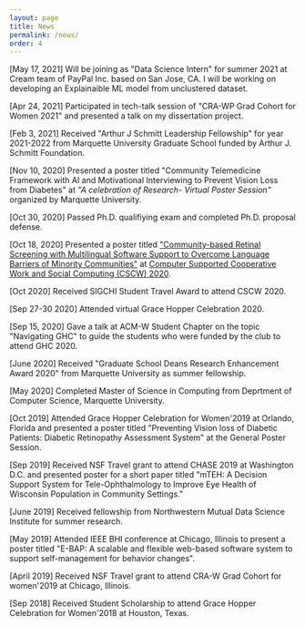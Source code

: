 ```yaml
---
layout: page
title: News
permalink: /news/
order: 4
---
```

[May 17, 2021] Will be joining as "Data Science Intern" for summer 2021 at Cream team of PayPal Inc. based on San Jose, CA. I will be working on developing an Explainaible ML model from unclustered dataset. 

[Apr 24, 2021] Participated in tech-talk session of "CRA-WP Grad Cohort for Women 2021" and presented a talk on my dissertation project. 

[Feb 3, 2021] Received "Arthur J Schmitt Leadership Fellowship" for year 2021-2022 from Marquette University Graduate School funded by Arthur J. Schmitt Foundation. 

[Nov 10, 2020] Presented a poster titled "Community Telemedicine Framework with AI and Motivational Interviewing to Prevent Vision Loss from Diabetes" at *"A celebration of Research- Virtual Poster Session"* organized by Marquette University. 

[Oct 30, 2020] Passed Ph.D. qualifiying exam and completed Ph.D. proposal defense.

[Oct 18, 2020] Presented a poster titled ["Community-based Retinal Screening with Multilingual Software Support to Overcome Language Barriers of Minority Communities"](https://dl.acm.org/doi/abs/10.1145/3406865.3418313) at [Computer Supported Cooperative Work and Social Computing (CSCW) 2020](https://cscw.acm.org/2020). 

[Oct 2020] Received SIGCHI Student Travel Award to attend CSCW 2020. 

[Sep 27-30 2020] Attended virtual Grace Hopper Celebration 2020. 

[Sep 15, 2020] Gave a talk at ACM-W Student Chapter on the topic "Navigating GHC" to guide the students who were funded by the club to attend GHC 2020. 

[June 2020] Received "Graduate School Deans Research Enhancement Award 2020" from Marquette University as summer fellowship. 

[May 2020] Completed Master of Science in Computing from Deprtment of Computer Science, Marquette University.

[Oct 2019] Attended Grace Hopper Celebration for Women'2019 at Orlando, Florida and presented a poster titled "Preventing Vision loss of Diabetic Patients: Diabetic Retinopathy Assessment System" at the General Poster Session. 

[Sep 2019] Received NSF Travel grant to attend CHASE 2019 at Washington D.C. and presented poster for a short paper titled "mTEH: A Decision Support System for Tele-Ophthalmology to Improve Eye Health of Wisconsin Population in Community Settings."

[June 2019] Received fellowship from Northwestern Mutual Data Science Institute for summer research. 

[May 2019] Attended IEEE BHI conference at Chicago, Illinois to present a poster titled "E-BAP: A scalable and flexible web-based software system to support self-management for behavior changes". 

[April 2019] Received NSF Travel grant to attend CRA-W Grad Cohort for women'2019 at Chicago, Illinois. 

[Sep 2018] Received Student Scholarship to attend Grace Hopper Celebration for Women'2018 at Houston, Texas. 
